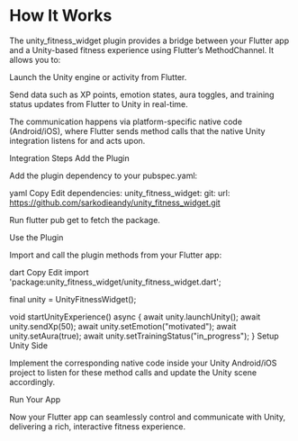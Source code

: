 # How It Works

The unity_fitness_widget plugin provides a bridge between your Flutter app and a Unity-based fitness experience using Flutter’s MethodChannel. It allows you to:

Launch the Unity engine or activity from Flutter.

Send data such as XP points, emotion states, aura toggles, and training status updates from Flutter to Unity in real-time.

The communication happens via platform-specific native code (Android/iOS), where Flutter sends method calls that the native Unity integration listens for and acts upon.

Integration Steps
Add the Plugin

Add the plugin dependency to your pubspec.yaml:

yaml
Copy
Edit
dependencies:
  unity_fitness_widget:
    git:
      url: <https://github.com/sarkodieandy/unity_fitness_widget.git>

Run flutter pub get to fetch the package.

Use the Plugin

Import and call the plugin methods from your Flutter app:

dart
Copy
Edit
import 'package:unity_fitness_widget/unity_fitness_widget.dart';

final unity = UnityFitnessWidget();

void startUnityExperience() async {
  await unity.launchUnity();
  await unity.sendXp(50);
  await unity.setEmotion("motivated");
  await unity.setAura(true);
  await unity.setTrainingStatus("in_progress");
}
Setup Unity Side

Implement the corresponding native code inside your Unity Android/iOS project to listen for these method calls and update the Unity scene accordingly.

Run Your App

Now your Flutter app can seamlessly control and communicate with Unity, delivering a rich, interactive fitness experience.
